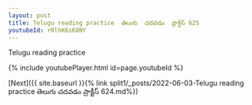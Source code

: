 ```yaml
---
layout: post
title: Telugu reading practice  తెలుగు  చదవడం  ప్రాక్టీస్ 625
youtubeId: rRlhK6sK8NY
---
```

 
 
Telugu reading practice
 
 
 
 
 


{% include youtubePlayer.html id=page.youtubeId %}
 
[Next]({{ site.baseurl }}{% link  split1/_posts/2022-06-03-Telugu reading practice  తెలుగు  చదవడం  ప్రాక్టీస్ 624.md%})
 
